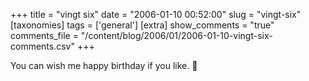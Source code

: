 +++
title = "vingt six"
date = "2006-01-10 00:52:00"
slug = "vingt-six"
[taxonomies]
tags = ['general']
[extra]
show_comments = "true"
comments_file = "/content/blog/2006/01/2006-01-10-vingt-six-comments.csv"
+++

You can wish me happy birthday if you like. 🙂
